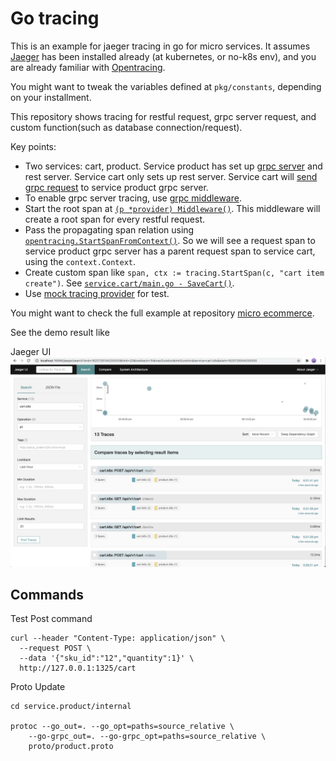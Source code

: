 # Go tracing
This is an example for jaeger tracing in go for micro services. It assumes [Jaeger](https://www.jaegertracing.io/) has been installed already (at kubernetes, or no-k8s env), and you are already familiar with [Opentracing](https://opentracing.io/).

You might want to tweak the variables defined at `pkg/constants`, depending on your installment.

This repository shows tracing for restful request, grpc server request, and custom function(such as database connection/request).

Key points:
- Two services: cart, product. Service product has set up [grpc server](https://github.com/smiletrl/go_jaeger_tracing/blob/master/service.product/internal/rpc/server/main.go#L17) and rest server. Service cart only sets up rest server. Service cart will [send grpc request](https://github.com/smiletrl/go_jaeger_tracing/blob/master/service.cart/main.go#L65) to service product grpc server.
- To enable grpc server tracing, use [grpc middleware](https://github.com/grpc-ecosystem/go-grpc-middleware).
- Start the root span at [`(p *provider) Middleware()`](https://github.com/smiletrl/go_jaeger_tracing/blob/master/pkg/tracing/tracing.go#L54). This middleware will create a root span for every restful request.
- Pass the propagating span relation using [`opentracing.StartSpanFromContext()`](https://github.com/smiletrl/go_jaeger_tracing/blob/master/pkg/tracing/tracing.go#L90). So we will see a request span to service product grpc server has a parent request span to service cart, using the `context.Context`.
- Create custom span like `span, ctx := tracing.StartSpan(c, "cart item create")`. See [`service.cart/main.go - SaveCart()`](https://github.com/smiletrl/go_jaeger_tracing/blob/master/service.cart/main.go#L97).
- Use [mock tracing provider](https://github.com/smiletrl/go_jaeger_tracing/blob/master/pkg/tracing/mock.go) for test.

You might want to check the full example at repository [micro ecommerce](https://github.com/smiletrl/micro_ecommerce).

See the demo result like

Jaeger UI
![Jaeger UI](https://raw.githubusercontent.com/smiletrl/go_jaeger_tracing/master/assets/Jeager%20UI.png)

## Commands

Test Post command

```
curl --header "Content-Type: application/json" \
  --request POST \
  --data '{"sku_id":"12","quantity":1}' \
  http://127.0.0.1:1325/cart
```

Proto Update

```
cd service.product/internal

protoc --go_out=. --go_opt=paths=source_relative \
    --go-grpc_out=. --go-grpc_opt=paths=source_relative \
    proto/product.proto
```